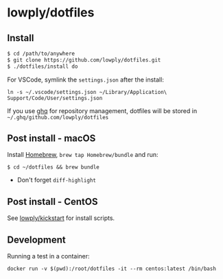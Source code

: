 # lowply/dotfiles

## Install

```bash
$ cd /path/to/anywhere
$ git clone https://github.com/lowply/dotfiles.git
$ ./dotfiles/install do
```

For VSCode, symlink the `settings.json` after the install:

```
ln -s ~/.vscode/settings.json ~/Library/Application\ Support/Code/User/settings.json
```

If you use [ghq](https://github.com/motemen/ghq) for repository management, dotfiles will be stored in `~/.ghq/github.com/lowply/dotfiles`

## Post install - macOS

Install [Homebrew](https://brew.sh/), `brew tap Homebrew/bundle` and run:

```
$ cd ~/dotfiles && brew bundle
```

- Don't forget `diff-highlight`

## Post install - CentOS

See [lowply/kickstart](https://github.com/lowply/kickstart/) for install scripts.

## Development

Running a test in a container:

```
docker run -v $(pwd):/root/dotfiles -it --rm centos:latest /bin/bash
```
